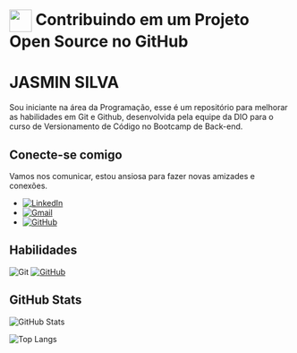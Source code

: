 <h1>
    <a href="https://www.dio.me/">
     <img align="center" width="40px" src="https://hermes.digitalinnovation.one/assets/diome/logo-minimized.png"></a>
    <span> Contribuindo em um Projeto Open Source no GitHub</span>
</h1>

# JASMIN SILVA
Sou iniciante na área da Programação, esse é um
repositório para melhorar as habilidades em Git e Github, desenvolvida pela equipe da DIO para o curso de Versionamento de Código no Bootcamp de Back-end.

## Conecte-se comigo

Vamos nos comunicar, estou ansiosa para fazer novas amizades e conexões.
- [![LinkedIn](https://img.shields.io/badge/LinkedIn-0077B5?style=for-the-badge&logo=linkedin&logoColor=white)](https://www.linkedin.com/in/jasmin-silva-86091b1a1/)
- [![Gmail](https://img.shields.io/badge/Gmail-333333?style=for-the-badge&logo=gmail&logoColor=red)](mailto:jasminsilva498@gmail.com)
- [![GitHub](https://img.shields.io/badge/GitHub-100000?style=for-the-badge&logo=github&logoColor=white)](https://github.com/Jasmin1209)

## Habilidades 
![Git](https://img.shields.io/badge/GIT-E44C30?style=for-the-badge&logo=git&logoColor=white)
[![GitHub](https://img.shields.io/badge/GitHub-100000?style=for-the-badge&logo=github&logoColor=white)](https://github.com/Jasmin1209)

## GitHub Stats
![GitHub Stats](https://github-readme-stats.vercel.app/api?username=Jasmin1209&theme=transparent&bg_color=000&border_color=30A3DC&show_icons=true&icon_color=30A3DC&title_color=E94D5F&text_color=FFF)

![Top Langs](https://github-readme-stats.vercel.app/api/top-langs/?username=Jasmin1209&layout=compact&theme=transparent&bg_color=000&border_color=30A3DC&title_color=E94D5F&text_color=FFF)
